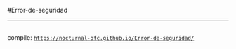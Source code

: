 #Error-de-seguridad<hr><br>
compile: <a href="https://nocturnal-ofc.github.io/Error-de-seguridad/"> ```https://nocturnal-ofc.github.io/Error-de-seguridad/```</a>
